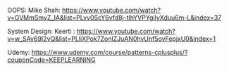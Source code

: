 OOPS:
Mike Shah: https://www.youtube.com/watch?v=GVMmSmyZ_IA&list=PLvv0ScY6vfd8j-tlhYVPYgiIyXduu6m-L&index=37

System Design:
Keerti : https://www.youtube.com/watch?v=w_SAy69I2vQ&list=PLliXPok7ZonlZJuAN0hvUnf5ovFepjxU0&index=1

Udemy: https://www.udemy.com/course/patterns-cplusplus/?couponCode=KEEPLEARNING